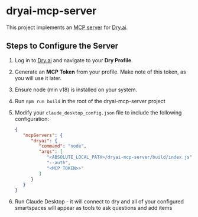 # dryai-mcp-server

This project implements an [MCP server](https://spec.modelcontextprotocol.io/) for [Dry.ai](https://dry.ai).

## Steps to Configure the Server

1. Log in to [Dry.ai](https://dry.ai) and navigate to your **Dry Profile**.

2. Generate an **MCP Token** from your profile. Make note of this token, as you will use it later.

3. Ensure node (min v18) is installed on your system.

4. Run `npm run build` in the root of the dryai-mcp-server project 

5. Modify your `claude_desktop_config.json` file to include the following configuration:

   ```json
   {
      "mcpServers": {
         "dryai": {
            "command": "node",
            "args": [
               "<ABSOLUTE_LOCAL_PATH>/dryai-mcp-server/build/index.js",
               "--auth",
               "<MCP TOKEN>>"
            ]
         }
      }
   }
   ```

6. Run Claude Desktop - it will connect to dry and all of your configured smartspaces wlll appear as tools to ask questions and add items

